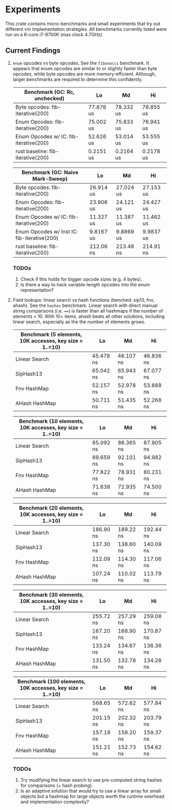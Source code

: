 # Experiments
This crate contains micro-benchmarks and small experiments that try out different vm implementation strategies.
All benchmarks currently listed were run on a 6-core i7-8700K (max clock 4.7GHz).

## Current Findings
1. `enum` opcodes vs byte opcodes. See the `fibonacci` benchmark.
    It appears that enum opcodes are similar to or slightly faster than byte opcodes, while byte opcodes are more memory-efficient. Although, larger benchmarks are required to determine this confidently.

    | Benchmark (GC: Rc, unchecked)          | Lo        | Md        | Hi        |
    |----------------------------------------|-----------|-----------|-----------|
    | Byte opcodes: fib-iterative(200)       | 77.876 us | 78.332 us | 78.855 us |
    | Enum Opcodes: fib-iterative(200)       | 75.002 us | 75.833 us | 76.941 us |
    | Enum Opcodes w/ IC: fib-iterative(200) | 52.626 us | 53.014 us | 53.555 us |
    | rust baseline: fib-iterative(200)      | 0.2151 us | 0.2164 us | 0.2178 us |

    | Benchmark (GC: Naive Mark-Sweep)            | Lo        | Md        | Hi        |
    |---------------------------------------------|-----------|-----------|-----------|
    | Byte opcodes: fib-iterative(200)            | 26.914 us | 27.024 us | 27.153 us |
    | Enum Opcodes: fib-iterative(200)            | 23.906 us | 24.121 us | 24.427 us |
    | Enum Opcodes w/ IC: fib-iterative(200)      | 11.327 us | 11.387 us | 11.462 us |
    | Enum Opcodes w/ Inst IC: fib-iterative(200) | 9.8167 us | 9.8869 us | 9.9837 us |
    | rust baseline: fib-iterative(200)           | 212.06 ns | 213.48 ns | 214.91 ns |

    ### TODOs
    1. Check if this holds for bigger opcode sizes (e.g. 4 bytes).
    2. Is there a way to hack variable-length opcodes into the enum representation?

2. Field lookups: linear search vs hash functions (benched: sip13, fnv, ahash). See the `hashes` benchmark.
    Linear search with direct manual string comparisons (i.e. `==`) is faster than all hashmaps if the number of elements < 10. With 10+ items, ahash beats
    all other solutions, including linear search, especially as the the number of elements grows.

    | Benchmark (5 elements, 10K accesses, key size = 1..=10) | Lo        | Md        | Hi        |
    |---------------------------------------------------------|-----------|-----------|-----------|
    | Linear Search                                           | 45.478 ns | 46.107 ns | 46.836 ns |
    | SipHash13                                               | 65.042 ns | 65.943 ns | 67.077 ns |
    | Fnv HashMap                                             | 52.157 ns | 52.978 ns | 53.888 ns |
    | AHash HashMap                                           | 50.711 ns | 51.435 ns | 52.268 ns |

    | Benchmark (10 elements, 10K accesses, key size = 1..=10) | Lo        | Md        | Hi        |
    |----------------------------------------------------------|-----------|-----------|-----------|
    | Linear Search                                            | 85.092 ns | 86.365 ns | 87.905 ns |
    | SipHash13                                                | 89.659 ns | 92.101 ns | 94.982 ns |
    | Fnv HashMap                                              | 77.822 ns | 78.931 ns | 80.231 ns |
    | AHash HashMap                                            | 71.638 ns | 72.935 ns | 74.500 ns |

    | Benchmark (20 elements, 10K accesses, key size = 1..=10) | Lo        | Md        | Hi        |
    |----------------------------------------------------------|-----------|-----------|-----------|
    | Linear Search                                            | 186.90 ns | 189.22 ns | 192.44 ns |
    | SipHash13                                                | 137.30 ns | 138.60 ns | 140.09 ns |
    | Fnv HashMap                                              | 112.09 ns | 114.30 ns | 117.06 ns |
    | AHash HashMap                                            | 107.24 ns | 110.02 ns | 113.79 ns |

    | Benchmark (30 elements, 10K accesses, key size = 1..=10) | Lo        | Md        | Hi        |
    |----------------------------------------------------------|-----------|-----------|-----------|
    | Linear Search                                            | 255.72 ns | 257.29 ns | 259.08 ns |
    | SipHash13                                                | 167.20 ns | 168.90 ns | 170.87 ns |
    | Fnv HashMap                                              | 133.24 ns | 134.67 ns | 136.36 ns |
    | AHash HashMap                                            | 131.50 ns | 132.78 ns | 134.26 ns |

    | Benchmark (100 elements, 10K accesses, key size = 1..=10) | Lo        | Md        | Hi        |
    |-----------------------------------------------------------|-----------|-----------|-----------|
    | Linear Search                                             | 568.65 ns | 572.62 ns | 577.84 ns |
    | SipHash13                                                 | 201.15 ns | 202.32 ns | 203.79 ns |
    | Fnv HashMap                                               | 157.18 ns | 158.20 ns | 159.37 ns |
    | AHash HashMap                                             | 151.21 ns | 152.73 ns | 154.62 ns |

    ### TODOs
    1. Try modifying the linear search to use pre-computed string hashes for comparisons (+ hash probing).
    2. Is an adaptive solution that would try to use a linear array for small objects but a hashmap for large objects worth the runtime overhead and implementation complexity?
